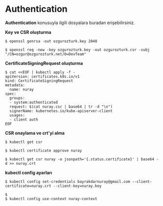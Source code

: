 # Authentication
**Authentication** konusuyla ilgili dosyalara buradan erişebilirsiniz.



**Key ve CSR oluşturma**
```
$ openssl genrsa -out ozgurozturk.key 2048 

$ openssl req -new -key ozgurozturk.key -out ozgurozturk.csr -subj "/CN=ozgur@ozgurozturk.net/O=DevTeam"
```

**CertificateSigningRequest oluşturma**

```
$ cat <<EOF | kubectl apply -f -
apiVersion: certificates.k8s.io/v1
kind: CertificateSigningRequest
metadata:
  name: nuray
spec:
  groups:
  - system:authenticated
  request: $(cat nuray.csr | base64 | tr -d "\n")
  signerName: kubernetes.io/kube-apiserver-client
  usages:
  - client auth
EOF
```

**CSR onaylama ve crt'yi alma**

```
$ kubectl get csr

$ kubectl certificate approve nuray

$ kubectl get csr nuray -o jsonpath='{.status.certificate}' | base64 -d >> nuray.crt 
```

**kubectl config ayarları**

```
$ kubectl config set-credentials bayrakdarnuray@gmail.com --client-certificate=nuray.crt --client-key=nuray.key

$  
$ kubectl config use-context nuray-context
```